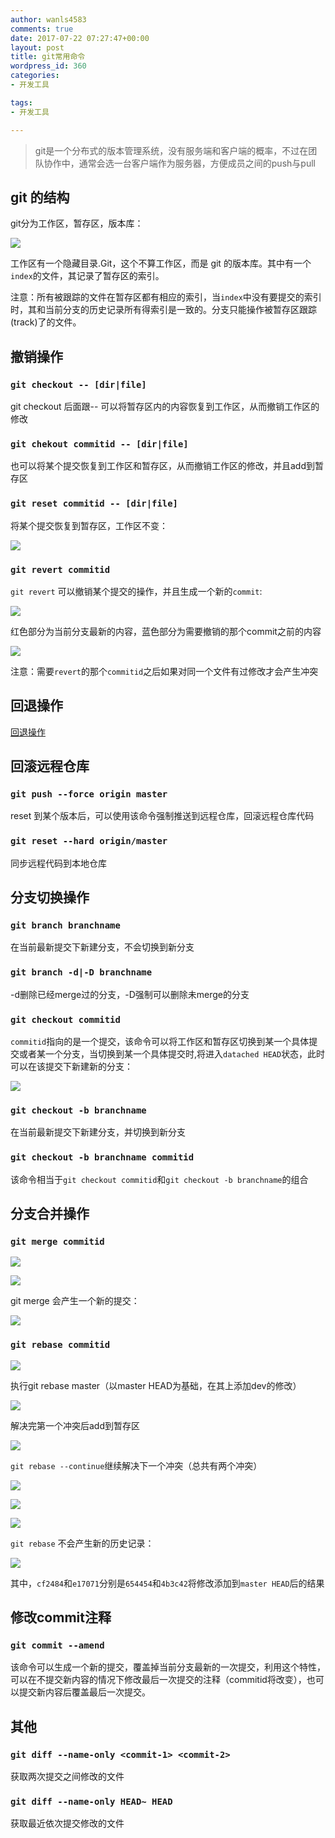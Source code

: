 ```yaml
---
author: wanls4583
comments: true
date: 2017-07-22 07:27:47+00:00
layout: post
title: git常用命令
wordpress_id: 360
categories:
- 开发工具

tags:
- 开发工具

---
```


>git是一个分布式的版本管理系统，没有服务端和客户端的概率，不过在团队协作中，通常会选一台客户端作为服务器，方便成员之间的push与pull

## git 的结构

git分为工作区，暂存区，版本库：

![](https://wanls4583.github.io/images/posts/其他/2017-07-22-git常用命令-1.jpg)

工作区有一个隐藏目录.Git，这个不算工作区，而是 git 的版本库。其中有一个`index`的文件，其记录了暂存区的索引。

注意：所有被跟踪的文件在暂存区都有相应的索引，当`index`中没有要提交的索引时，其和当前分支的历史记录所有得索引是一致的。分支只能操作被暂存区跟踪(track)了的文件。

## 撤销操作

### `git checkout -- [dir|file]`

git checkout 后面跟-- 可以将暂存区内的内容恢复到工作区，从而撤销工作区的修改

### `git chekout commitid -- [dir|file]`

也可以将某个提交恢复到工作区和暂存区，从而撤销工作区的修改，并且add到暂存区

### `git reset commitid -- [dir|file]`

将某个提交恢复到暂存区，工作区不变：

![](https://wanls4583.github.io/images/posts/其他/2017-07-22-git常用命令-2.png)

### `git revert commitid`

`git revert` 可以撤销某个提交的操作，并且生成一个新的`commit`:

![](https://wanls4583.github.io/images/posts/其他/2017-07-22-git常用命令-3.png)

红色部分为当前分支最新的内容，蓝色部分为需要撤销的那个commit之前的内容

![](https://wanls4583.github.io/images/posts/其他/2017-07-22-git常用命令-4.png)

注意：需要`revert`的那个`commitid`之后如果对同一个文件有过修改才会产生冲突

## 回退操作

[回退操作](https://wanls4583.github.io/%E5%BC%80%E5%8F%91%E5%B7%A5%E5%85%B7/2017/03/27/git%E5%9B%9E%E9%80%80/)

## 回滚远程仓库

### `git push --force origin master`

reset 到某个版本后，可以使用该命令强制推送到远程仓库，回滚远程仓库代码

### `git reset --hard origin/master`

同步远程代码到本地仓库

## 分支切换操作

### `git branch branchname `

在当前最新提交下新建分支，不会切换到新分支

### `git branch -d|-D branchname `

-d删除已经merge过的分支，-D强制可以删除未merge的分支

### `git checkout commitid`

`commitid`指向的是一个提交，该命令可以将工作区和暂存区切换到某一个具体提交或者某一个分支，当切换到某一个具体提交时,将进入`datached HEAD`状态，此时可以在该提交下新建新的分支：

![](https://wanls4583.github.io/images/posts/其他/2017-07-22-git常用命令-5.png)

### `git checkout -b branchname`

在当前最新提交下新建分支，并切换到新分支

### `git checkout -b branchname commitid`

该命令相当于`git checkout commitid`和`git checkout -b branchname`的组合

## 分支合并操作

### `git merge commitid`

![](https://wanls4583.github.io/images/posts/其他/2017-07-22-git常用命令-6.png)

![](https://wanls4583.github.io/images/posts/其他/2017-07-22-git常用命令-7.png)

git merge 会产生一个新的提交：

![](https://wanls4583.github.io/images/posts/其他/2017-07-22-git常用命令-8.png)

### `git rebase commitid`

![](https://wanls4583.github.io/images/posts/其他/2017-07-22-git常用命令-9.png)

执行git rebase master（以master HEAD为基础，在其上添加dev的修改）

![](https://wanls4583.github.io/images/posts/其他/2017-07-22-git常用命令-10.png)

解决完第一个冲突后add到暂存区

![](https://wanls4583.github.io/images/posts/其他/2017-07-22-git常用命令-11.png)

`git rebase --continue`继续解决下一个冲突（总共有两个冲突）

![](https://wanls4583.github.io/images/posts/其他/2017-07-22-git常用命令-12.png)

![](https://wanls4583.github.io/images/posts/其他/2017-07-22-git常用命令-13.png)

![](https://wanls4583.github.io/images/posts/其他/2017-07-22-git常用命令-14.png)

`git rebase` 不会产生新的历史记录：

![](https://wanls4583.github.io/images/posts/其他/2017-07-22-git常用命令-15.png)

其中，`cf2484`和`e17071`分别是`654454`和`4b3c42`将修改添加到`master HEAD`后的结果

## 修改commit注释

### `git commit --amend`

该命令可以生成一个新的提交，覆盖掉当前分支最新的一次提交，利用这个特性，可以在不提交新内容的情况下修改最后一次提交的注释（commitid将改变），也可以提交新内容后覆盖最后一次提交。

## 其他

### `git diff --name-only <commit-1> <commit-2> `

获取两次提交之间修改的文件

### `git diff --name-only HEAD~ HEAD`

获取最近依次提交修改的文件